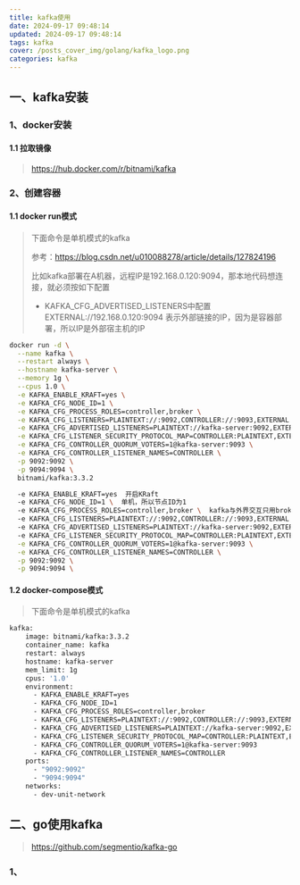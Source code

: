 ```yaml
---
title: kafka使用
date: 2024-09-17 09:48:14
updated: 2024-09-17 09:48:14
tags: kafka
cover: /posts_cover_img/golang/kafka_logo.png
categories: kafka
---
```


## 一、kafka安装

### 1、docker安装

#### 1.1 拉取镜像

> https://hub.docker.com/r/bitnami/kafka

### 2、创建容器

#### 1.1 docker run模式

> 下面命令是单机模式的kafka
>
> 参考：https://blog.csdn.net/u010088278/article/details/127824196
>
> 比如kafka部署在A机器，远程IP是192.168.0.120:9094，那本地代码想连接，就必须按如下配置
>
> - KAFKA_CFG_ADVERTISED_LISTENERS中配置EXTERNAL://192.168.0.120:9094 表示外部链接的IP，因为是容器部署，所以IP是外部宿主机的IP

```bash
docker run -d \
  --name kafka \
  --restart always \
  --hostname kafka-server \
  --memory 1g \
  --cpus 1.0 \
  -e KAFKA_ENABLE_KRAFT=yes \
  -e KAFKA_CFG_NODE_ID=1 \
  -e KAFKA_CFG_PROCESS_ROLES=controller,broker \
  -e KAFKA_CFG_LISTENERS=PLAINTEXT://:9092,CONTROLLER://:9093,EXTERNAL://:9094 \
  -e KAFKA_CFG_ADVERTISED_LISTENERS=PLAINTEXT://kafka-server:9092,EXTERNAL://192.168.0.120:9094 \
  -e KAFKA_CFG_LISTENER_SECURITY_PROTOCOL_MAP=CONTROLLER:PLAINTEXT,EXTERNAL:PLAINTEXT,PLAINTEXT:PLAINTEXT \
  -e KAFKA_CFG_CONTROLLER_QUORUM_VOTERS=1@kafka-server:9093 \
  -e KAFKA_CFG_CONTROLLER_LISTENER_NAMES=CONTROLLER \
  -p 9092:9092 \
  -p 9094:9094 \
  bitnami/kafka:3.3.2
```

```bash
  -e KAFKA_ENABLE_KRAFT=yes  开启KRaft
  -e KAFKA_CFG_NODE_ID=1 \  单机，所以节点ID为1
  -e KAFKA_CFG_PROCESS_ROLES=controller,broker \  kafka与外界交互只用broker
  -e KAFKA_CFG_LISTENERS=PLAINTEXT://:9092,CONTROLLER://:9093,EXTERNAL://:9094 \  监听地址，注意EXTERNAL://:9094是给外部链接的端口
  -e KAFKA_CFG_ADVERTISED_LISTENERS=PLAINTEXT://kafka-server:9092,EXTERNAL://192.168.0.120:9094 \ 注意EXTERNAL://:192.168.0.120:9094 是给外部链接的地址和端口
  -e KAFKA_CFG_LISTENER_SECURITY_PROTOCOL_MAP=CONTROLLER:PLAINTEXT,EXTERNAL:PLAINTEXT,PLAINTEXT:PLAINTEXT \
  -e KAFKA_CFG_CONTROLLER_QUORUM_VOTERS=1@kafka-server:9093 \
  -e KAFKA_CFG_CONTROLLER_LISTENER_NAMES=CONTROLLER \
  -p 9092:9092 \
  -p 9094:9094 \
```

#### 1.2 docker-compose模式

> 下面命令是单机模式的kafka

```bash
kafka:
    image: bitnami/kafka:3.3.2
    container_name: kafka
    restart: always
    hostname: kafka-server
    mem_limit: 1g
    cpus: '1.0'
    environment:
      - KAFKA_ENABLE_KRAFT=yes
      - KAFKA_CFG_NODE_ID=1
      - KAFKA_CFG_PROCESS_ROLES=controller,broker
      - KAFKA_CFG_LISTENERS=PLAINTEXT://:9092,CONTROLLER://:9093,EXTERNAL://:9094
      - KAFKA_CFG_ADVERTISED_LISTENERS=PLAINTEXT://kafka-server:9092,EXTERNAL://192.168.0.120:9094
      - KAFKA_CFG_LISTENER_SECURITY_PROTOCOL_MAP=CONTROLLER:PLAINTEXT,EXTERNAL:PLAINTEXT,PLAINTEXT:PLAINTEXT
      - KAFKA_CFG_CONTROLLER_QUORUM_VOTERS=1@kafka-server:9093
      - KAFKA_CFG_CONTROLLER_LISTENER_NAMES=CONTROLLER
    ports:
      - "9092:9092"
      - "9094:9094"
    networks:
      - dev-unit-network
```



## 二、go使用kafka

> https://github.com/segmentio/kafka-go

### 1、
